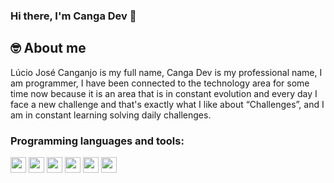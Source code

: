 ### Hi there, I'm Canga Dev 👋

## 🤓 About me

Lúcio José Canganjo is my full name, Canga Dev is my professional name, I am
programmer, I have been connected to the technology area for some time now because it is an area that is in
constant evolution and every day I face a new challenge and that's exactly what I like about “Challenges”, and
I am in constant learning solving daily challenges.

<h3 align="left">Programming languages and tools:</h3>

<p align="left">
  <img src="https://img.shields.io/badge/javascript-%23F7DF1E.svg?&style=for-the-badge&logo=javascript&logoColor=black" height="25"/>
  <img src="https://img.shields.io/badge/typescript%20-%23007ACC.svg?&style=for-the-badge&logo=typescript&logoColor=white" height="25"/>
  <img src="https://img.shields.io/badge/react%20-%2320232a.svg?&style=for-the-badge&logo=react&logoColor=%2361DAFB" height="25"/>
  <img src="https://img.shields.io/badge/node.js%20-%2343853D.svg?&style=for-the-badge&logo=node.js&logoColor=white" height="25"/>
  <img src="https://img.shields.io/badge/postgres-%23316192.svg?&style=for-the-badge&logo=postgresql&logoColor=white" height="25"/>
  <img src="https://www.iped.com.br/img/cursos/56207.jpg" height="25"/>
</p>

<!-- 
<p>
  <img align="left"  src="https://github-readme-stats.vercel.app/api/top-langs?username=cangadev&show_icons=true&locale=en&layout=compact" alt="cangadev"   />
</p>
-->
